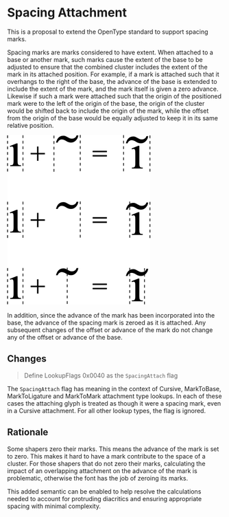 # Spacing Attachment

This is a proposal to extend the OpenType standard to support spacing marks.

Spacing marks are marks considered to have extent. When attached to a base or
another mark, such marks cause the extent of the base to be adjusted to ensure
that the combined cluster includes the extent of the mark in its attached
position. For example, if a mark is attached such that it overhangs to the right
of the base, the advance
of the base is extended to include the extent of the mark, and the mark itself
is given a zero advance. Likewise if such a mark were attached such that the
origin of the positioned mark were to the left of the origin of the base,
the origin of the cluster would be shifted back to include the origin of
the mark, while the offset from the origin of the base would be equally adjusted
to keep it in its same relative position.

![Example](spacing_mark.png)

In addition, since the advance of the mark has been incorporated into the base,
the advance of the spacing mark is zeroed as it is attached. Any subsequent
changes of the offset or advance of the mark do not change any of the offset
or advance of the base.

## Changes

> Define LookupFlags 0x0040 as the `SpacingAttach` flag

The `SpacingAttach` flag has meaning in the context of Cursive, MarkToBase,
MarkToLigature and MarkToMark attachment type lookups. In each of these cases
the attaching glyph is treated as though it were a spacing mark, even in a
Cursive attachment. For all other lookup types, the flag is ignored.

## Rationale

Some shapers zero their marks. This means the advance of the mark is set to
zero. This makes it hard to have a mark contribute to the space of a cluster.
For those shapers that do not zero their marks, calculating the impact of an
overlapping attachment on the advance of the mark is problematic, otherwise the
font has the job of zeroing its marks.

This added semantic can be enabled to help resolve the calculations needed to
account for protruding diacritics and ensuring appropriate spacing with minimal
complexity.

